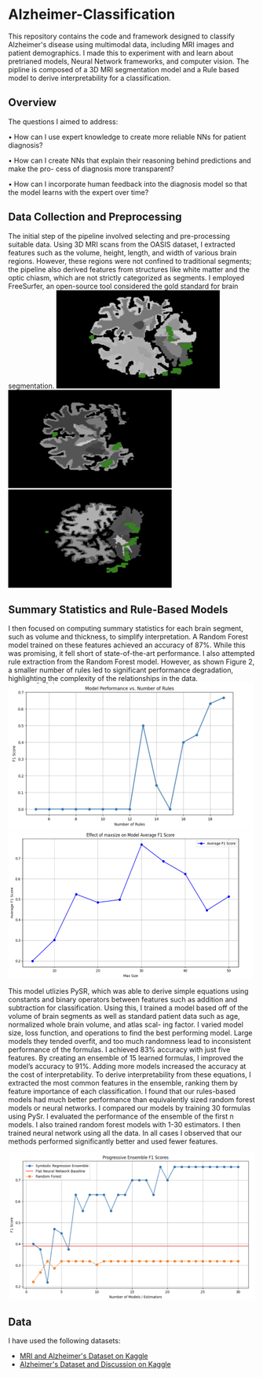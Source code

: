 # Alzheimer-Classification
This repository contains the code and framework designed to classify Alzheimer's disease using multimodal data, including MRI images and patient demographics. I made this to experiment with and learn about pretrianed models, Neural Network frameworks, and computer vision. The pipline is composed of a 3D MRI segmentation model and a Rule based model to derive interpretability for a classification.

## Overview
The questions I aimed to address:

• How can I use expert knowledge to create more reliable NNs for patient diagnosis?

• How can I create NNs that explain their reasoning behind predictions and make the pro-  cess of diagnosis more transparent?

• How can I incorporate human feedback into the diagnosis model so that the model learns with the expert over time?

## Data Collection and Preprocessing 
The initial step of the pipeline involved selecting and pre-processing suitable data. Using 3D MRI scans from the OASIS dataset, I extracted features such as the volume, height, length, and width of various brain regions. However, these regions were not confined to traditional segments; the pipeline also derived features from structures like white matter and the optic chiasm, which are not strictly categorized as segments. I employed FreeSurfer, an open-source tool considered the gold standard for brain segmentation.
<img src="images/brain1.png" alt="Brain image with highest importance regions highlighted" width="333" height="200">
<img src="images/brain2.png" alt="Brain image with highest importance regions highlighted" width="333" height="200">
<img src="images/brain3.png" alt="Brain image with highest importance regions highlighted" width="333" height="200">

## Summary Statistics and Rule-Based Models 
I then focused on computing summary statistics for each brain segment, such as volume and thickness, to simplify interpretation. A Random Forest model trained on these features achieved an accuracy of 87%. While this was promising, it fell short of state-of-the-art performance. I also attempted rule extraction from the Random Forest model. However, as shown Figure 2, a smaller number of rules led to significant performance degradation, highlighting the complexity of the relationships in the data.
<img src="graphs/ruleNums.png" alt="Model Performance vs. Number of Rules" width="500" height="300">
<img src="graphs/maxsize.png" alt="Max Size Comparison" width="500" height="300">  

This model utlizies PySR, which was able to derive simple equations using constants and binary operators between features such as addition and subtraction for classification. Using this, I trained a model based off of the volume of brain segments as well as standard patient data such as age, normalized whole brain volume, and atlas scal- ing factor. I varied model size, loss function, and operations to find the best performing model. Large models they tended overfit, and too much randomness lead to inconsistent performance of the formulas. I achieved 83% accuracy with just five features. By creating an ensemble of 15 learned
formulas, I improved the model’s accuracy to 91%. Adding more models increased the accuracy at the cost of interpretability. To derive interpretability from these equations, I extracted the most
common features in the ensemble, ranking them by feature importance of each classification. I found that our rules-based models had much better performance than equivalently sized random
forest models or neural networks. I compared our models by training 30 formulas using PySr. I evaluated the performance of the ensemble of the first n models. I also trained random forest models with 1-30 estimators. I then trained neural network using all the data. In all cases I observed that our methods performed significantly better and used fewer features.

<div style="text-align: center;">
  <img src="graphs/compare.png" alt="Rules-based, Random Forest, and Neural Network performance comparison" width="500" height="300">
</div>

## Data
I have used the following datasets:
- [MRI and Alzheimer's Dataset on Kaggle](https://www.kaggle.com/datasets/jboysen/mri-and-alzheimers/code)
- [Alzheimer's Dataset and Discussion on Kaggle](https://www.kaggle.com/datasets/yasserhessein/dataset-alzheimer/discussion?sort=hotness)
